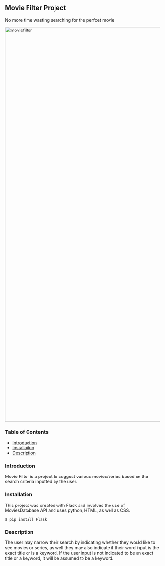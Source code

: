 ## Movie Filter Project
No more time wasting searching for the perfcet movie

<img width="1285" alt="moviefilter" src="https://github.com/alebora/MovieFilter/blob/main/static/movieFilter.png">

### Table of Contents              
* [Introduction](#Introduction)
* [Installation](#Installation)
* [Description](#Description)      
  
### Introduction                         
Movie Filter is a project to suggest various movies/series based on the search criteria inputted by the user.                
                
### Installation 
This project was created with Flask and involves the use of MoviesDatabase API and uses python, HTML, as well as CSS.        
```
$ pip install Flask                           
```                     
    
### Description
The user may narrow their search by indicating whether they would like to see movies or series, as well they may also indicate if their word input is the exact title or is a keyword. If the user input is not indicated to be an exact title or a keyword, it will be assumed to be a keyword.                 
